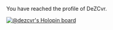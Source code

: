 You have reached the profile of DeZCvr.



[![@dezcvr's Holopin board](https://holopin.me/dezcvr)](https://holopin.io/@dezcvr)
